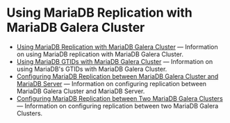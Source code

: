 # Using MariaDB Replication with MariaDB Galera Cluster

- [Using MariaDB Replication with MariaDB Galera Cluster](/replication/galera-cluster/using-mariadb-replication-with-mariadb-galera-cluster/using-mariadb-replication-with-mariadb-galera-cluster-using-mariadb-replica/) — Information on using MariaDB replication with MariaDB Galera Cluster.
- [Using MariaDB GTIDs with MariaDB Galera Cluster](/replication/galera-cluster/using-mariadb-replication-with-mariadb-galera-cluster/using-mariadb-gtids-with-mariadb-galera-cluster/) — Information on using MariaDB's GTIDs with MariaDB Galera Cluster.
- [Configuring MariaDB Replication between MariaDB Galera Cluster and MariaDB Server](/replication/galera-cluster/using-mariadb-replication-with-mariadb-galera-cluster/using-mariadb-replication-with-mariadb-galera-cluster-configuring-mariadb-r/) — Information on configuring replication between MariaDB Galera Cluster and MariaDB Server.
- [Configuring MariaDB Replication between Two MariaDB Galera Clusters](/replication/galera-cluster/using-mariadb-replication-with-mariadb-galera-cluster/configuring-mariadb-replication-between-two-mariadb-galera-clusters/) — Information on configuring replication between two MariaDB Galera Clusters.